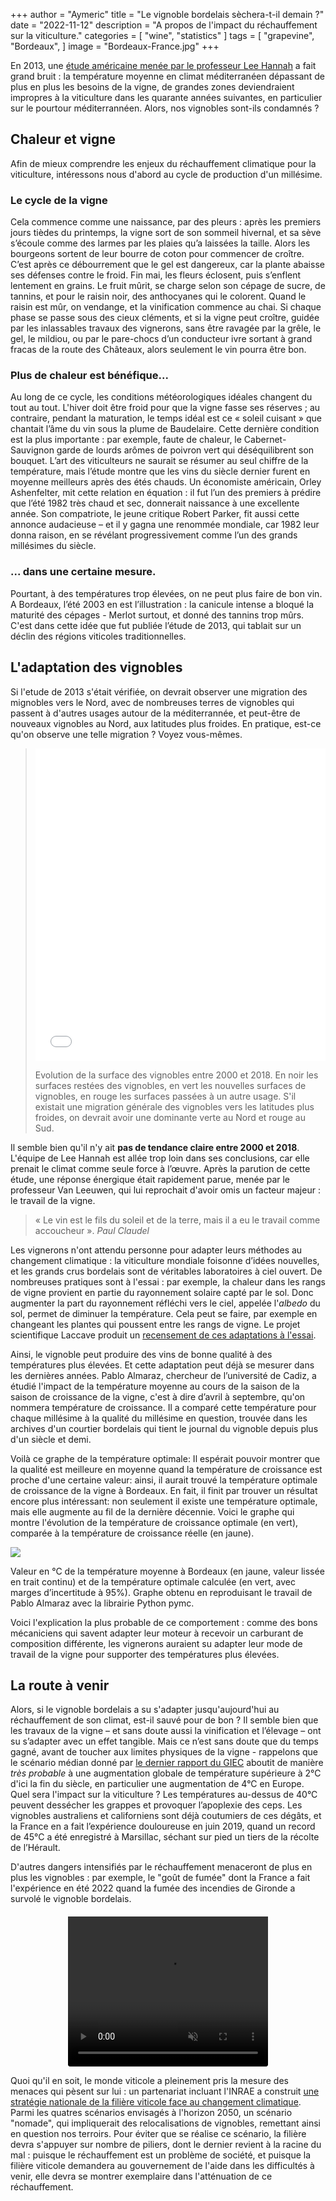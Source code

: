 +++
author = "Aymeric"
title = "Le vignoble bordelais sèchera-t-il demain ?"
date = "2022-11-12"
description = "A propos de l'impact du réchauffement sur la viticulture."
categories = [
    "wine",
    "statistics"
]
tags = [
    "grapevine",
    "Bordeaux",
]
image = "Bordeaux-France.jpg"
+++

En 2013, une [étude américaine menée par le professeur Lee Hannah](https://www.pnas.org/doi/10.1073/pnas.1210127110) a fait grand bruit : la température moyenne en climat méditerranéen dépassant de plus en plus les besoins de la vigne, de grandes zones deviendraient impropres à la viticulture dans les quarante années suivantes, en particulier sur le pourtour méditerrannéen. Alors, nos vignobles sont-ils condamnés ?

## Chaleur et vigne

Afin de mieux comprendre les enjeux du réchauffement climatique pour la viticulture, intéressons nous d'abord au cycle de production d'un millésime.

### Le cycle de la vigne

Cela commence comme une naissance, par des pleurs : après les premiers jours tièdes du printemps, la vigne sort de son sommeil hivernal, et sa sève s’écoule comme des larmes par les plaies qu’a laissées la taille. Alors les bourgeons sortent de leur bourre de coton pour commencer de croître. C’est après ce débourrement que le gel est dangereux, car la plante abaisse ses défenses contre le froid. Fin mai, les fleurs éclosent, puis s’enflent lentement en grains. Le fruit mûrit, se charge selon son cépage de sucre, de tannins, et pour le raisin noir, des anthocyanes qui le colorent.  Quand le raisin est mûr, on vendange, et la vinification commence au chai. Si chaque phase se passe sous des cieux cléments, et si la vigne peut croître, guidée par les inlassables travaux des vignerons, sans être ravagée par la grêle, le gel, le mildiou, ou par le pare-chocs d’un conducteur ivre sortant à grand fracas de la route des Châteaux, alors seulement le vin pourra être bon.

### Plus de chaleur est bénéfique...

Au long de ce cycle, les conditions météorologiques idéales changent du tout au tout. L'hiver doit être froid pour que la vigne fasse ses réserves ; au contraire, pendant la maturation, le temps idéal est ce « soleil cuisant » que chantait l’âme du vin sous la plume de Baudelaire. Cette dernière condition est la plus importante : par exemple, faute de chaleur, le Cabernet-Sauvignon garde de lourds arômes de poivron vert qui déséquilibrent son bouquet. L’art des viticulteurs ne saurait se résumer au seul chiffre de la température, mais l’étude montre que les vins du siècle dernier furent en moyenne meilleurs après des étés chauds.
Un économiste américain, Orley Ashenfelter, mit cette relation en équation : il fut l’un des premiers à prédire que l’été 1982 très chaud et sec, donnerait naissance à une excellente année. Son compatriote, le jeune critique Robert Parker, fit aussi cette annonce audacieuse – et il y gagna une renommée mondiale, car 1982 leur donna raison, en se révélant progressivement comme l’un des grands millésimes du siècle.


### ... dans une certaine mesure.

Pourtant, à des températures trop élevées, on ne peut plus faire de bon vin. A Bordeaux, l’été 2003 en est l’illustration : la canicule intense a bloqué la maturité des cépages - Merlot surtout, et donné des tannins trop mûrs. C'est dans cette idée que fut publiée l’étude de 2013, qui tablait sur un déclin des régions viticoles traditionnelles.


## L'adaptation des vignobles

Si l'etude de 2013 s'était vérifiée, on devrait observer une migration des mignobles vers le Nord, avec de nombreuses terres de vignobles qui passent à d'autres usages autour de la méditerrannée, et peut-être de nouveaux vignobles au Nord, aux latitudes plus froides. En pratique, est-ce qu'on observe une telle migration ? 
Voyez vous-mêmes.

> <iframe seamless src="vineyard_map/index.html" width=100% height=500px style=border:none;overflow:hidden; scrolling=no allowfullscreen></iframe>
>
> Evolution de la surface des vignobles entre 2000 et 2018.
> En noir les surfaces restées des vignobles, en vert les nouvelles surfaces de vignobles, en rouge les surfaces passées à un autre usage. S'il existait une migration générale des vignobles vers les latitudes plus froides, on devrait avoir une dominante verte au Nord et rouge au Sud.


Il semble bien qu'il n'y ait **pas de tendance claire entre 2000 et 2018**. L'équipe de Lee Hannah est allée trop loin dans ses conclusions, car elle prenait le climat comme seule force à l’œuvre. Après la parution de cette étude, une réponse énergique était rapidement parue, menée par le professeur Van Leeuwen, qui lui reprochait d'avoir omis un facteur majeur : le travail de la vigne.

> « Le vin est le fils du soleil et de la terre, mais il a eu le travail comme accoucheur ». *Paul Claudel*

Les vignerons n'ont attendu personne pour adapter leurs méthodes au changement climatique : la viticulture mondiale foisonne d’idées nouvelles, et les grands crus bordelais sont de véritables laboratoires à ciel ouvert. De nombreuses pratiques sont à l'essai : par exemple, la chaleur dans les rangs de vigne provient en partie du rayonnement solaire capté par le sol. Donc augmenter la part du rayonnement réfléchi vers le ciel, appelée l'_albedo_ du sol, permet de diminuer la température. Cela peut se faire, par exemple en changeant les plantes qui poussent entre les rangs de vigne.
Le projet scientifique Laccave produit un [recensement de ces adaptations à l'essai](https://paca.chambres-agriculture.fr/fileadmin/user_upload/Provence-Alpes-Cote_d_Azur/020_Inst_Paca/CRA_PACA/Documents/INNOVATION_RED_2017/Projet_LACCAVE.pdf).

Ainsi, le vignoble peut produire des vins de bonne qualité à des températures plus élevées. Et cette adaptation peut déjà se mesurer dans les dernières années. Pablo Almaraz, chercheur de l’université de Cadiz, a étudié l'impact de la température moyenne au cours de la saison de la saison de croissance de la vigne, c'est à dire d’avril à septembre, qu'on nommera température de croissance. Il a comparé cette température pour chaque millésime à la qualité du millésime en question, trouvée dans les archives d'un courtier bordelais qui tient le journal du vignoble depuis plus d'un siècle et demi.

Voilà ce graphe de la température optimale:
Il espérait pouvoir montrer que la qualité est meilleure en moyenne quand la température de croissance est proche d'une certaine valeur: ainsi, il aurait trouvé la température optimale de croissance de la vigne à Bordeaux. En fait, il finit par trouver un résultat encore plus intéressant: non seulement il existe une température optimale, mais elle augmente au fil de la dernière décennie. Voici le graphe qui montre l'évolution de la température de croissance optimale (en vert), comparée à la température de croissance réelle (en jaune).

<div class="custom-box">
<image src=Almaraz.png>
<p align-text=center>Valeur en °C de la température moyenne à Bordeaux (en jaune, valeur lissée en trait continu) et de la température optimale calculée (en vert, avec marges d’incertitude à 95%). Graphe obtenu en reproduisant le travail de Pablo Almaraz avec la librairie Python pymc.</p>
</div>

Voici l'explication la plus probable de ce comportement : comme des bons mécaniciens qui savent adapter leur moteur à recevoir un carburant de composition différente, les vignerons auraient su adapter leur mode de travail de la vigne pour supporter des températures plus élevées.

## La route à venir

Alors, si le vignoble bordelais a su s'adapter jusqu'aujourd'hui au réchauffement de son climat, est-il sauvé pour de bon ? Il semble bien que les travaux de la vigne – et sans doute aussi la vinification et l’élevage – ont su s’adapter avec un effet tangible. Mais ce n’est sans doute que du temps gagné, avant de toucher aux limites physiques de la vigne - rappelons que le scénario médian donné par [le dernier rapport du GIEC](https://www.ipcc.ch/report/ar6/wg1/downloads/report/IPCC_AR6_WGI_SPM_final.pdf) aboutit de manière _très probable_ à une augmentation globale de température supérieure à 2°C d'ici la fin du siècle, en particulier une augmentation de 4°C en Europe. Quel sera l'impact sur la viticulture ? Les températures au-dessus de 40°C peuvent dessécher les grappes et provoquer l’apoplexie des ceps. Les vignobles australiens et californiens sont déjà coutumiers de ces dégâts, et la France en a fait l’expérience douloureuse en juin 2019, quand un record de 45°C a été enregistré à Marsillac, séchant sur pied un tiers de la récolte de l’Hérault. 

<div class="custom-box">
D'autres dangers intensifiés par le réchauffement menaceront de plus en plus les vignobles : par exemple, le "goût de fumée" dont la France a fait l'expérience en été 2022 quand la fumée des incendies de Gironde a survolé le vignoble bordelais. 
<video style="margin: auto; display: block; padding-top: 20px;border-radius: 4px;" width="320" height="240" loop autoplay muted>
  <source src="smoke_bordeaux.mp4" type="video/mp4">
</video>
</div>

Quoi qu'il en soit, le monde viticole a pleinement pris la mesure des menaces qui pèsent sur lui : un partenariat incluant l'INRAE a construit [une stratégie nationale de la filière viticole face au changement climatique](https://innovin.fr/wp-content/uploads/2021/08/Strat%C3%A9gie-de-la-fili%C3%A8re-viticole-face-au-changement-climatique.pdf). Parmi les quatres scénarios envisagés à l'horizon 2050, un scénario "nomade", qui impliquerait des relocalisations de vignobles, remettant ainsi en question nos terroirs. Pour éviter que se réalise ce scénario, la filière devra s'appuyer sur nombre de piliers, dont le dernier revient à la racine du mal : puisque le réchauffement est un problème de société, et puisque la filière viticole demandera au gouvernement de l'aide dans les difficultés à venir, elle devra se montrer exemplaire dans l'atténuation de ce réchauffement.

